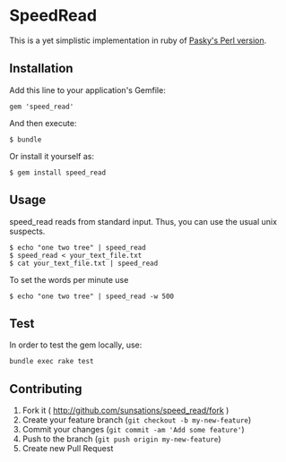 # SpeedRead

This is a yet simplistic implementation in ruby of [Pasky's Perl version](https://github.com/pasky/speedread).

## Installation

Add this line to your application's Gemfile:

    gem 'speed_read'

And then execute:

    $ bundle

Or install it yourself as:

    $ gem install speed_read

## Usage
speed_read reads from standard input. Thus, 
you can use the usual unix suspects.

    $ echo "one two tree" | speed_read
    $ speed_read < your_text_file.txt
    $ cat your_text_file.txt | speed_read

To set the words per minute use

    $ echo "one two tree" | speed_read -w 500

## Test
In order to test the gem locally, use:
    
    bundle exec rake test

## Contributing

1. Fork it ( http://github.com/sunsations/speed_read/fork )
2. Create your feature branch (`git checkout -b my-new-feature`)
3. Commit your changes (`git commit -am 'Add some feature'`)
4. Push to the branch (`git push origin my-new-feature`)
5. Create new Pull Request
